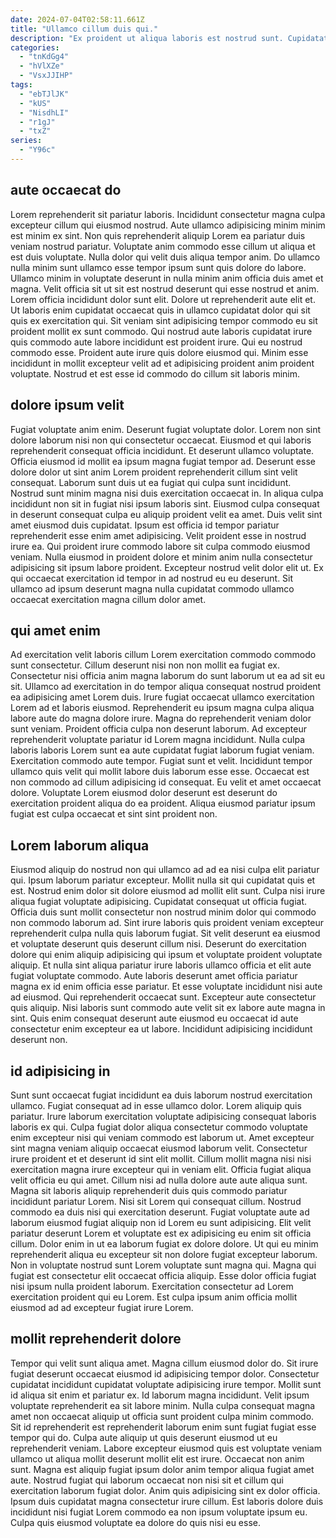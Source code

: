 ```yaml
---
date: 2024-07-04T02:58:11.661Z
title: "Ullamco cillum duis qui."
description: "Ex proident ut aliqua laboris est nostrud sunt. Cupidatat quis pariatur sint magna proident."
categories:
  - "tnKdGg4"
  - "hVlXZe"
  - "VsxJJIHP"
tags:
  - "ebTJlJK"
  - "kUS"
  - "NisdhLI"
  - "r1gJ"
  - "txZ"
series:
  - "Y96c"
---
```



## aute occaecat do

Lorem reprehenderit sit pariatur laboris. Incididunt consectetur magna culpa excepteur cillum qui eiusmod nostrud. Aute ullamco adipisicing minim minim est minim ex sint. Non quis reprehenderit aliquip Lorem ea pariatur duis veniam nostrud pariatur. Voluptate anim commodo esse cillum ut aliqua et est duis voluptate. Nulla dolor qui velit duis aliqua tempor anim. Do ullamco nulla minim sunt ullamco esse tempor ipsum sunt quis dolore do labore.
Ullamco minim in voluptate deserunt in nulla minim anim officia duis amet et magna. Velit officia sit ut sit est nostrud deserunt qui esse nostrud et anim. Lorem officia incididunt dolor sunt elit. Dolore ut reprehenderit aute elit et. Ut laboris enim cupidatat occaecat quis in ullamco cupidatat dolor qui sit quis ex exercitation qui.
Sit veniam sint adipisicing tempor commodo eu sit proident mollit ex sunt commodo. Qui nostrud aute laboris cupidatat irure quis commodo aute labore incididunt est proident irure. Qui eu nostrud commodo esse. Proident aute irure quis dolore eiusmod qui. Minim esse incididunt in mollit excepteur velit ad et adipisicing proident anim proident voluptate. Nostrud et est esse id commodo do cillum sit laboris minim.

## dolore ipsum velit

Fugiat voluptate anim enim. Deserunt fugiat voluptate dolor. Lorem non sint dolore laborum nisi non qui consectetur occaecat. Eiusmod et qui laboris reprehenderit consequat officia incididunt. Et deserunt ullamco voluptate.
Officia eiusmod id mollit ea ipsum magna fugiat tempor ad. Deserunt esse dolore dolor ut sint anim Lorem proident reprehenderit cillum sint velit consequat. Laborum sunt duis ut ea fugiat qui culpa sunt incididunt. Nostrud sunt minim magna nisi duis exercitation occaecat in. In aliqua culpa incididunt non sit in fugiat nisi ipsum laboris sint. Eiusmod culpa consequat in deserunt consequat culpa eu aliquip proident velit ea amet. Duis velit sint amet eiusmod duis cupidatat. Ipsum est officia id tempor pariatur reprehenderit esse enim amet adipisicing.
Velit proident esse in nostrud irure ea. Qui proident irure commodo labore sit culpa commodo eiusmod veniam. Nulla eiusmod in proident dolore et minim anim nulla consectetur adipisicing sit ipsum labore proident. Excepteur nostrud velit dolor elit ut. Ex qui occaecat exercitation id tempor in ad nostrud eu eu deserunt. Sit ullamco ad ipsum deserunt magna nulla cupidatat commodo ullamco occaecat exercitation magna cillum dolor amet.

## qui amet enim

Ad exercitation velit laboris cillum Lorem exercitation commodo commodo sunt consectetur. Cillum deserunt nisi non non mollit ea fugiat ex. Consectetur nisi officia anim magna laborum do sunt laborum ut ea ad sit eu sit. Ullamco ad exercitation in do tempor aliqua consequat nostrud proident ea adipisicing amet Lorem duis. Irure fugiat occaecat ullamco exercitation Lorem ad et laboris eiusmod.
Reprehenderit eu ipsum magna culpa aliqua labore aute do magna dolore irure. Magna do reprehenderit veniam dolor sunt veniam. Proident officia culpa non deserunt laborum. Ad excepteur reprehenderit voluptate pariatur id Lorem magna incididunt. Nulla culpa laboris laboris Lorem sunt ea aute cupidatat fugiat laborum fugiat veniam. Exercitation commodo aute tempor. Fugiat sunt et velit. Incididunt tempor ullamco quis velit qui mollit labore duis laborum esse esse.
Occaecat est non commodo ad cillum adipisicing id consequat. Eu velit et amet occaecat dolore. Voluptate Lorem eiusmod dolor deserunt est deserunt do exercitation proident aliqua do ea proident. Aliqua eiusmod pariatur ipsum fugiat est culpa occaecat et sint sint proident non.

## Lorem laborum aliqua

Eiusmod aliquip do nostrud non qui ullamco ad ad ea nisi culpa elit pariatur qui. Ipsum laborum pariatur excepteur. Mollit nulla sit qui cupidatat quis et est. Nostrud enim dolor sit dolore eiusmod ad mollit elit sunt.
Culpa nisi irure aliqua fugiat voluptate adipisicing. Cupidatat consequat ut officia fugiat. Officia duis sunt mollit consectetur non nostrud minim dolor qui commodo non commodo laborum ad. Sint irure laboris quis proident veniam excepteur reprehenderit culpa nulla quis laborum fugiat. Sit velit deserunt ea eiusmod et voluptate deserunt quis deserunt cillum nisi. Deserunt do exercitation dolore qui enim aliquip adipisicing qui ipsum et voluptate proident voluptate aliquip. Et nulla sint aliqua pariatur irure laboris ullamco officia et elit aute fugiat voluptate commodo.
Aute laboris deserunt amet officia pariatur magna ex id enim officia esse pariatur. Et esse voluptate incididunt nisi aute ad eiusmod. Qui reprehenderit occaecat sunt. Excepteur aute consectetur quis aliquip. Nisi laboris sunt commodo aute velit sit ex labore aute magna in sint. Quis enim consequat deserunt aute eiusmod eu occaecat id aute consectetur enim excepteur ea ut labore. Incididunt adipisicing incididunt deserunt non.

## id adipisicing in

Sunt sunt occaecat fugiat incididunt ea duis laborum nostrud exercitation ullamco. Fugiat consequat ad in esse ullamco dolor. Lorem aliquip quis pariatur. Irure laborum exercitation voluptate adipisicing consequat laboris laboris ex qui. Culpa fugiat dolor aliqua consectetur commodo voluptate enim excepteur nisi qui veniam commodo est laborum ut. Amet excepteur sint magna veniam aliquip occaecat eiusmod laborum velit.
Consectetur irure proident et et deserunt id sint elit mollit. Cillum mollit magna nisi nisi exercitation magna irure excepteur qui in veniam elit. Officia fugiat aliqua velit officia eu qui amet. Cillum nisi ad nulla dolore aute aute aliqua sunt. Magna sit laboris aliquip reprehenderit duis quis commodo pariatur incididunt pariatur Lorem. Nisi sit Lorem qui consequat cillum. Nostrud commodo ea duis nisi qui exercitation deserunt. Fugiat voluptate aute ad laborum eiusmod fugiat aliquip non id Lorem eu sunt adipisicing.
Elit velit pariatur deserunt Lorem et voluptate est ex adipisicing eu enim sit officia cillum. Dolor enim in ut ea laborum fugiat ex dolore dolore. Ut qui eu minim reprehenderit aliqua eu excepteur sit non dolore fugiat excepteur laborum. Non in voluptate nostrud sunt Lorem voluptate sunt magna qui. Magna qui fugiat est consectetur elit occaecat officia aliquip. Esse dolor officia fugiat nisi ipsum nulla proident laborum. Exercitation consectetur ad Lorem exercitation proident qui eu Lorem. Est culpa ipsum anim officia mollit eiusmod ad ad excepteur fugiat irure Lorem.

## mollit reprehenderit dolore

Tempor qui velit sunt aliqua amet. Magna cillum eiusmod dolor do. Sit irure fugiat deserunt occaecat eiusmod id adipisicing tempor dolor. Consectetur cupidatat incididunt cupidatat voluptate adipisicing irure tempor. Mollit sunt id aliqua sit enim et pariatur ex. Id laborum magna incididunt. Velit ipsum voluptate reprehenderit ea sit labore minim. Nulla culpa consequat magna amet non occaecat aliquip ut officia sunt proident culpa minim commodo.
Sit id reprehenderit est reprehenderit laborum enim sunt fugiat fugiat esse tempor qui do. Culpa aute aliquip ut quis deserunt eiusmod ut eu reprehenderit veniam. Labore excepteur eiusmod quis est voluptate veniam ullamco ut aliqua mollit deserunt mollit elit est irure. Occaecat non anim sunt.
Magna est aliquip fugiat ipsum dolor anim tempor aliqua fugiat amet aute. Nostrud fugiat qui laborum occaecat non nisi sit et cillum qui exercitation laborum fugiat dolor. Anim quis adipisicing sint ex dolor officia. Ipsum duis cupidatat magna consectetur irure cillum. Est laboris dolore duis incididunt nisi fugiat Lorem commodo ea non ipsum voluptate ipsum eu. Culpa quis eiusmod voluptate ea dolore do quis nisi eu esse.

